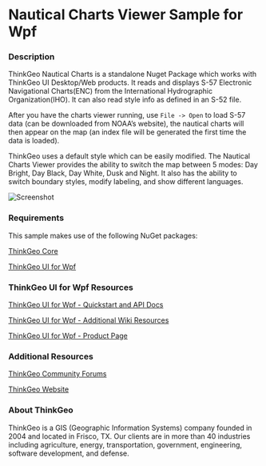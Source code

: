 # Nautical Charts Viewer Sample for Wpf

### Description
ThinkGeo Nautical Charts is a standalone Nuget Package which works with ThinkGeo UI Desktop/Web products. It reads and displays S-57 Electronic Navigational Charts(ENC) from the International Hydrographic Organization(IHO). It can also read style info as defined in an S-52 file. 

 After you have the charts viewer running, use `File -> Open` to load S-57 data (can be downloaded from NOAA’s website), the nautical charts will then appear on the map (an index file will be generated the first time the data is loaded). 

ThinkGeo uses a default style which can be easily modified. The Nautical Charts Viewer provides the ability to switch the map between 5 modes: Day Bright, Day Black, Day White, Dusk and Night. It also has the ability to switch boundary styles, modify labeling, and show different languages. 

![Screenshot](https://gitlab.com/thinkgeo/public/thinkgeo-desktop-maps/-/raw/master/samples/wpf/NauticalChartsViewer/Screenshot.gif)

### Requirements

This sample makes use of the following NuGet packages:

[ThinkGeo Core](https://www.nuget.org/packages/ThinkGeo.Core)

[ThinkGeo UI for Wpf](https://www.nuget.org/packages/ThinkGeo.UI.Wpf)

### ThinkGeo UI for Wpf Resources

[ThinkGeo UI for Wpf - Quickstart and API Docs](https://docs.thinkgeo.com/products/desktop-maps/v12.0/quickstart/)

[ThinkGeo UI for Wpf - Additional Wiki Resources](https://wiki.thinkgeo.com/wiki/thinkgeo_desktop_for_wpf)

[ThinkGeo UI for Wpf - Product Page](https://www.thinkgeo.com/desktop-maps)

### Additional Resources

[ThinkGeo Community Forums](http://community.thinkgeo.com/)

[ThinkGeo Website](https://www.thinkgeo.com/)

### About ThinkGeo

ThinkGeo is a GIS (Geographic Information Systems) company founded in 2004 and located in Frisco, TX. Our clients are in more than 40 industries including agriculture, energy, transportation, government, engineering, software development, and defense.